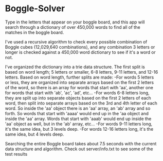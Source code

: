 # Boggle-Solver

Type in the letters that appear on your boggle board, and this app will search through a dictionary of over 450,000 words to find all of the matches in the boggle board.

I've used a recursive algorithm to check every possible combination of Boggle cubes (12,029,640 combinations), and any combination 3 letters or longer is checked against a 450,000 word dictionary to see if it's a word or not.

I've organized the dictionary into a trie data structure. The first split is based on word length; 5 letters or smaller, 6-8 letters, 9-11 letters, and 12-16 letters. Based on word length, further splits are made: 
    -For words 5 letters or less, they are organized into separate arrays based on the first 2 letters of the word, so there is an array for words that start with 'aa', another one for words that start with 'ab', 'ac', 'ad', etc...
    -For words 6-8 letters long, they are split up into separate objects based on the first 2 letters of each word, then split into separate arrays based on the 3rd and 4th letter of each word. So inside the 'aa' object there is an 'aa' array, an 'ab' array and so forth. So words that start with 'aaaa' would end up in the 'aa object and inside the 'aa' array. Words that start with 'aaab' would end up inside the 'aa' object as well, but in the 'ab' array, etc...
    -For words 9-11 letters long, it's the same idea, but 3 levels deep.
    -For words 12-16 letters long, it's the same idea, but 4 levels deep.

Searching the entire Boggle board takes about 7.5 seconds with the current data structure and algorithm. Check out server/info.txt to see some of the test results

